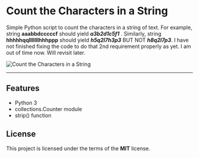 # Count the Characters in a String

Simple Python script to count the characters in a string of text.  For example, string **aaabbdcccccf** should yield ***a3b2d1c5f1*** . Similarly, string **hhhhhqqlllllllhhhppp** should yield ***h5q2l7h3p3*** BUT NOT ***h8q2l7p3***.  I have not finished fixing the code to do that 2nd requirement properly as yet.  I am out of time now.  Will revisit later.


![Count the Characters in a String](http://ryanhunter.org/images/portfolio/countCharactersInString.png)

---

## Features
- Python 3
- collections.Counter module
- strip() function


## License

This project is licensed under the terms of the **MIT** license.
